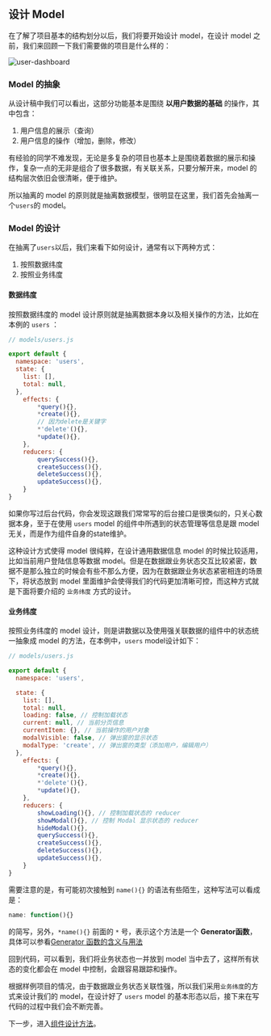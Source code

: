 ## 设计 Model

在了解了项目基本的结构划分以后，我们将要开始设计 model，在设计 model 之前，我们来回顾一下我们需要做的项目是什么样的：

![user-dashboard](https://cloud.githubusercontent.com/assets/1179603/17655205/dfde2f4e-62dd-11e6-9c91-657ee4c17b91.png)

### Model 的抽象
从设计稿中我们可以看出，这部分功能基本是围绕 __以用户数据的基础__ 的操作，其中包含：

1. 用户信息的展示（查询）
2. 用户信息的操作（增加，删除，修改）

有经验的同学不难发现，无论是多复杂的项目也基本上是围绕着数据的展示和操作，复杂一点的无非是组合了很多数据，有关联关系，只要分解开来，model 的结构层次依旧会很清晰，便于维护。

所以抽离的 model 的原则就是抽离数据模型，很明显在这里，我们首先会抽离一个`users`的 model。

### Model 的设计
在抽离了`users`以后，我们来看下如何设计，通常有以下两种方式：

1. 按照数据纬度
1. 按照业务纬度

#### 数据纬度
按照数据纬度的 model 设计原则就是抽离数据本身以及相关操作的方法，比如在本例的 `users` ：

```javascript
// models/users.js

export default {
  namespace: 'users',
  state: {
    list: [],
    total: null,
  },
	effects: {
		*query(){},
		*create(){},
		// 因为delete是关键字
		*'delete'(){},
		*update(){},
	},
	reducers: {
		querySuccess(){},
		createSuccess(){},
		deleteSuccess(){},
		updateSuccess(){},
	}
}

```

如果你写过后台代码，你会发现这跟我们常常写的后台接口是很类似的，只关心数据本身，至于在使用 `users` model 的组件中所遇到的状态管理等信息是跟 model 无关，而是作为组件自身的state维护。

这种设计方式使得 model 很纯粹，在设计通用数据信息 model 的时候比较适用，比如当前用户登陆信息等数据 model。但是在数据跟业务状态交互比较紧密，数据不是那么独立的时候会有些不那么方便，因为在数据跟业务状态紧密相连的场景下，将状态放到 model 里面维护会使得我们的代码更加清晰可控，而这种方式就是下面将要介绍的 `业务纬度` 方式的设计。

#### 业务纬度 
按照业务纬度的 model 设计，则是讲数据以及使用强关联数据的组件中的状态统一抽象成 model 的方法，在本例中，`users` model设计如下：

```javascript
// models/users.js

export default {
  namespace: 'users',

  state: {
    list: [],
	total: null, 
    loading: false, // 控制加载状态
    current: null, // 当前分页信息
    currentItem: {}, // 当前操作的用户对象
    modalVisible: false, // 弹出窗的显示状态
    modalType: 'create', // 弹出窗的类型（添加用户，编辑用户）
  },
	effects: {
		*query(){},
		*create(){},
		*'delete'(){},
		*update(){},
	},
	reducers: {
		showLoading(){}, // 控制加载状态的 reducer
		showModal(){}, // 控制 Modal 显示状态的 reducer
		hideModal(){},
		querySuccess(){},
		createSuccess(){},
		deleteSuccess(){},
		updateSuccess(){},
	}
}

```
需要注意的是，有可能初次接触到 `name(){}` 的语法有些陌生，这种写法可以看成是：
```javascript
name: function(){}
```
的简写，另外，`*name(){}` 前面的 `*` 号，表示这个方法是一个 __Generator函数__，具体可以参看[Generator 函数的含义与用法](http://www.ruanyifeng.com/blog/2015/04/generator.html)

回到代码，可以看到，我们将业务状态也一并放到 model 当中去了，这样所有状态的变化都会在 model 中控制，会跟容易跟踪和操作。

根据样例项目的情况，由于数据跟业务状态关联性强，所以我们采用`业务纬度`的方式来设计我们的 model，在设计好了 `users` model 的基本形态以后，接下来在写代码的过程中我们会不断完善。

下一步，进入[组件设计方法](./04-组件设计方法.md)。
